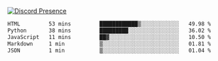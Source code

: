 [![Discord Presence](https://lanyard.cnrad.dev/api/689805100331696149)](https://discord.com/users/689805100331696149)

<!--START_SECTION:waka-->

```txt
HTML         53 mins         ████████████▒░░░░░░░░░░░░   49.98 %
Python       38 mins         █████████░░░░░░░░░░░░░░░░   36.02 %
JavaScript   11 mins         ██▓░░░░░░░░░░░░░░░░░░░░░░   10.50 %
Markdown     1 min           ▒░░░░░░░░░░░░░░░░░░░░░░░░   01.81 %
JSON         1 min           ▒░░░░░░░░░░░░░░░░░░░░░░░░   01.04 %
```

<!--END_SECTION:waka-->
<img src="https://hit.yhype.me/github/profile?user_id=53441990" alt="">
